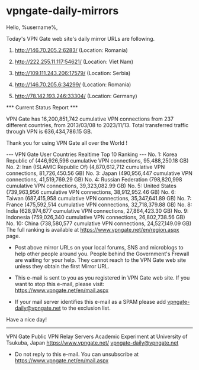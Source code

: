 # vpngate-daily-mirrors

Hello, %username%,

Today's VPN Gate web site's daily mirror URLs are following.

1. http://146.70.205.2:6283/
   (Location: Romania)

2. http://222.255.11.117:54621/
   (Location: Viet Nam)

3. http://109.111.243.206:17579/
   (Location: Serbia)

4. http://146.70.205.6:34299/
   (Location: Romania)

5. http://78.142.193.246:33304/
   (Location: Germany)


*** Current Status Report ***

VPN Gate has 16,200,851,742 cumulative VPN connections from 237 different countries, from 2013/03/08 to 2023/11/13.
Total transferred traffic through VPN is 636,434,786.15 GB.

Thank you for using VPN Gate all over the World !


--- VPN Gate User Countries Realtime Top 10 Ranking ---
No. 1: Korea Republic of (446,926,596 cumulative VPN connections, 95,488,250.18 GB)
No. 2: Iran (ISLAMIC Republic Of) (4,870,612,712 cumulative VPN connections, 81,726,450.56 GB)
No. 3: Japan (490,956,447 cumulative VPN connections, 41,519,769.29 GB)
No. 4: Russian Federation (798,820,998 cumulative VPN connections, 39,323,082.99 GB)
No. 5: United States (739,963,956 cumulative VPN connections, 38,912,952.46 GB)
No. 6: Taiwan (687,415,958 cumulative VPN connections, 35,347,641.89 GB)
No. 7: France (475,592,514 cumulative VPN connections, 32,718,379.88 GB)
No. 8: India (628,974,677 cumulative VPN connections, 27,864,423.30 GB)
No. 9: Indonesia (759,026,340 cumulative VPN connections, 26,802,738.56 GB)
No. 10: China (738,580,577 cumulative VPN connections, 24,527,149.09 GB)
The full ranking is available at https://www.vpngate.net/en/region.aspx page.


* Post above mirror URLs on your local forums, SNS and microblogs
  to help other people around you.
  People behind the Government's Frewall are waiting for your help.
  They cannot reach to the VPN Gate web site
  unless they obtain the first Mirror URL.

* This e-mail is sent to you as you registered in VPN Gate web site.
  If you want to stop this e-mail, please visit:
  https://www.vpngate.net/en/mail.aspx

* If your mail server identifies this e-mail as a SPAM
  please add vpngate-daily@vpngate.net to the exclusion list.

Have a nice day!

------------------------------------------------------
VPN Gate Public VPN Relay Servers
Academic Experiment at University of Tsukuba, Japan
https://www.vpngate.net/
vpngate-daily@vpngate.net
* Do not reply to this e-mail.
  You can unsubscribe at https://www.vpngate.net/en/mail.aspx


